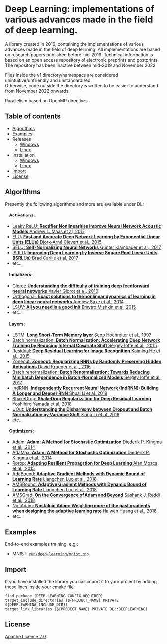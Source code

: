 ﻿# Deep Learning: implementations of various advances made in the field of deep learning.

A library created in 2016, containing the implementations of various advances made in the field of deep learning. All implementations are based on research papers published before mid-2019. Technical information is based on an open access repository of electronic preprints and postprints. The repository has been inactive between mid-2019 and November 2022

Files inside the v1 directory/namespace are considered unintuitive/unfriendly and unstandardized.  
Otherwise, code outside the directory is written to be easier to understand from November 2022 onwards.

Parallelism based on OpenMP directives.

## Table of contents
* <a href='#Algorithms'>Algorithms</a>
* <a href='#Examples'>Examples</a>
* Releases
  * [Windows](https://github.com/SebastienKeroack/deep-learning/blob/main/INSTALL-WIN.md#Releases-Windows "Releases, Windows")
  * [Linux](https://github.com/SebastienKeroack/deep-learning/blob/main/INSTALL-NUX.md#Releases-Linux "Releases, Linux")
* Installation
  * [Windows](https://github.com/SebastienKeroack/deep-learning/blob/main/INSTALL-WIN.md#Installation-Windows "Installation on Windows")
  * [Linux](https://github.com/SebastienKeroack/deep-learning/blob/main/INSTALL-NUX.md#Installation-Linux "Installation on Linux")
* <a href='#Import'>Import</a>
* <a href='#License'>License</a>

<a id='Algorithms' />

## Algorithms
Presently the following algorithms and more are available under DL:

#### &nbsp;&nbsp;&nbsp;&nbsp;Activations:
* [Leaky ReLU: __Rectifier Nonlinearities Improve Neural Network Acoustic Models__ Andrew L. Maas et al, 2013](https://ai.stanford.edu/~amaas/papers/relu_hybrid_icml2013_final.pdf)
* [ELU: __Fast and Accurate Deep Network Learning by Exponential Linear Units (ELUs)__ Djork-Arné Clevert et al., 2015](https://arxiv.org/abs/1511.07289)
* [SELU: __Self-Normalizing Neural Networks__ Günter Klambauer et al., 2017](https://arxiv.org/abs/1706.02515)
* [ISRLU: __Improving Deep Learning by Inverse Square Root Linear Units (ISRLUs)__ Brad Carlile et al, 2017](https://arxiv.org/abs/1710.09967)
* etc...

#### &nbsp;&nbsp;&nbsp;&nbsp;Initializers:
* [Glorot: __Understanding the difficulty of training deep feedforward neural networks__ Xavier Glorot et al., 2010](http://proceedings.mlr.press/v9/glorot10a.html)
* [Orthogonal: __Exact solutions to the nonlinear dynamics of learning in deep linear neural networks__ Andrew Saxe et al., 2014](https://openreview.net/forum?id=_wzZwKpTDF_9C)
* [LSUV: __All you need is a good init__ Dmytro Mishkin et al, 2015](https://arxiv.org/abs/1511.06422)
* etc...

#### &nbsp;&nbsp;&nbsp;&nbsp;Layers:
* [LSTM: __Long Short-Term Memory layer__ Sepp Hochreiter et al., 1997](http://www.bioinf.jku.at/publications/older/2604.pdf)
* [Batch normalization: __Batch Normalization: Accelerating Deep Network Training by Reducing Internal Covariate Shift__ Sergey Ioffe et al., 2015](https://arxiv.org/abs/1502.03167)
* [Residual: __Deep Residual Learning for Image Recognition__ Kaiming He et al., 2015](https://arxiv.org/abs/1512.03385)
* [Zoneout: __Zoneout: Regularizing RNNs by Randomly Preserving Hidden Activations__ David Krueger et al., 2016](https://arxiv.org/abs/1606.01305)
* [Batch renormalization: __Batch Renormalization: Towards Reducing Minibatch Dependence in Batch-Normalized Models__ Sergey Ioffe et al., 2017](https://arxiv.org/abs/1702.03275)
* [IndRNN: __Independently Recurrent Neural Network (IndRNN): Building A Longer and Deeper RNN__ Shuai Li et al, 2018](https://arxiv.org/abs/1803.04831)
* [ShakeDrop: __ShakeDrop Regularization for Deep Residual Learning__ Yoshihiro Yamada et al, 2018](https://arxiv.org/abs/1802.02375)
* [UOut: __Understanding the Disharmony between Dropout and Batch Normalization by Variance Shift__ Xiang Li et al, 2018](https://arxiv.org/abs/1801.05134)
* etc...

#### &nbsp;&nbsp;&nbsp;&nbsp;Optimizers:
* [Adam: __Adam: A Method for Stochastic Optimization__ Diederik P. Kingma et al., 2014](https://arxiv.org/abs/1412.6980)
* [AdaMax: __Adam: A Method for Stochastic Optimization__ Diederik P. Kingma et al., 2014](https://arxiv.org/abs/1412.6980)
* [Rprop: __Adapting Resilient Propagation for Deep Learning__ Alan Mosca et al., 2015](https://arxiv.org/abs/1509.04612)
* [AdaBound: __Adaptive Gradient Methods with Dynamic Bound of Learning Rate__ Liangchen Luo et al., 2018](https://openreview.net/forum?id=Bkg3g2R9FX)
* [AMSBound: __Adaptive Gradient Methods with Dynamic Bound of Learning Rate__ Liangchen Luo et al., 2018](https://openreview.net/forum?id=Bkg3g2R9FX)
* [AMSGrad: __On the Convergence of Adam and Beyond__ Sashank J. Reddi et al., 2018](https://openreview.net/forum?id=ryQu7f-RZ)
* [NosAdam: __Nostalgic Adam: Weighting more of the past gradients when designing the adaptive learning rate__ Haiwen Huang et al., 2018](https://arxiv.org/abs/1805.07557)
* etc...

<a id='Examples' />

## Examples
End-to-end examples training.
e.g.:
  * MNIST:
    [`run/deep-learning/mnist.cpp`](https://github.com/SebastienKeroack/deep-learning/tree/main/run/deep-learning/mnist.cpp)

<a id='Import' />

## Import
If you have installed the library you can import it to your project by adding these lines inside your cmake file.
```
find_package (DEEP-LEARNING CONFIG REQUIRED)
target_include_directories (${PROJECT_NAME} PRIVATE ${DEEPLEARNING_INCLUDE_DIR})
target_link_libraries (${PROJECT_NAME} PRIVATE DL::DEEPLEARNING)
```

<a id='License' />

## License
[Apache License 2.0](LICENSE)
